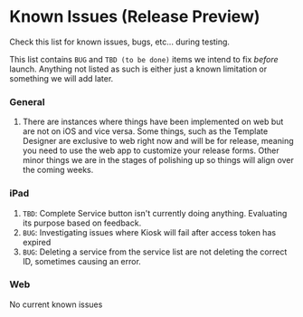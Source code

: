 # Known Issues (Release Preview)

Check this list for known issues, bugs, etc... during testing.

This list contains `BUG` and `TBD (to be done)` items we intend to fix _before_ launch. Anything not listed as such is either just a known limitation or something we will add later.

### General

1.	There are instances where things have been implemented on web but are not on iOS and vice versa. Some things, such as the Template Designer are exclusive to web right now and will be for release, meaning you need to use the web app to customize your release forms. Other minor things we are in the stages of polishing up so things will align over the coming weeks.


### iPad
1. `TBD`: Complete Service button isn't currently doing anything. Evaluating its purpose based on feedback.
1. `BUG`: Investigating issues where Kiosk will fail after access token has expired
1. `BUG`: Deleting a service from the service list are not deleting the correct ID, sometimes causing an error.


### Web
No current known issues